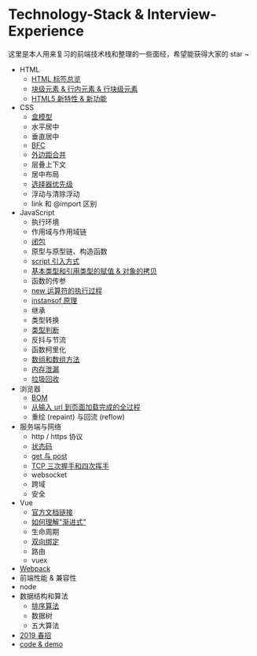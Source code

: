 # Technology-Stack & Interview-Experience
这里是本人用来复习的前端技术栈和整理的一些面经，希望能获得大家的 star ~
* HTML
  - [HTML 标签总览](http://www.w3school.com.cn/tags/index.asp)
  - [块级元素 & 行内元素 & 行块级元素](https://github.com/TanYJie/Technology-Stack-Interview-Experience/blob/master/HTML/块级元素&行内元素&行块级元素.md)
  - [HTML5 新特性 & 新功能](https://www.cnblogs.com/zxjwlh/p/4460330.html)
* CSS
  - [盒模型](https://github.com/TanYJie/Technology-Stack/blob/master/CSS/盒模型.md)
  - 水平居中
  - 垂直居中
  - [BFC](https://github.com/TanYJie/Technology-Stack/blob/master/CSS/BFC.md)
  - [外边距合并](https://github.com/TanYJie/Technology-Stack/blob/master/CSS/外边距合并.md)
  - 层叠上下文
  - 居中布局
  - [选择器优先级](https://github.com/TanYJie/Technology-Stack/blob/master/CSS/选择器优先级.md)
  - 浮动与清除浮动
  - link 和 @import 区别
* JavaScript
  - 执行环境
  - 作用域与作用域链
  - [闭包](https://github.com/TanYJie/Technology-Stack/blob/master/JavaScript/闭包.md)
  - 原型与原型链、构造函数
  - [script 引入方式](https://github.com/TanYJie/Technology-Stack/blob/master/JavaScript/script引入方式.md)
  - [基本类型和引用类型的赋值 & 对象的拷贝](https://github.com/TanYJie/Technology-Stack-Interview-Experience/blob/master/JavaScript/基本类型和引用类型的赋值&对象的拷贝.md)
  - 函数的传参
  - [new 运算符的执行过程](https://github.com/TanYJie/Technology-Stack/blob/master/JavaScript/new运算符的执行过程.md)
  - [instansof 原理](https://github.com/TanYJie/Technology-Stack/blob/master/JavaScript/instanceof原理.md)
  - 继承
  - 类型转换
  - [类型判断](https://github.com/TanYJie/Technology-Stack/blob/master/JavaScript/类型判断.md)
  - 反抖与节流
  - 函数柯里化
  - [数组和数组方法](https://github.com/TanYJie/Technology-Stack/blob/master/JavaScript/数组和数组方法.md)
  - [内存泄漏](https://github.com/TanYJie/Technology-Stack/blob/master/JavaScript/内存泄漏.md)
  - [垃圾回收](https://github.com/TanYJie/Technology-Stack/blob/master/JavaScript/垃圾回收.md)
* 浏览器
  - [BOM](https://github.com/TanYJie/Technology-Stack/blob/master/浏览器/BOM.md)
  - [从输入 url 到页面加载完成的全过程](https://www.cnblogs.com/daijinxue/p/6640153.html)
  - 重绘 (repaint) 与回流 (reflow)
* 服务端与网络
  - http / https 协议
  - [状态码](https://github.com/TanYJie/Technology-Stack/blob/master/服务端与网络/状态码.md)
  - [get 与 post](https://github.com/TanYJie/Technology-Stack/blob/master/服务端与网络/get与post.md)
  - [TCP 三次握手和四次挥手](https://github.com/TanYJie/Technology-Stack/blob/master/服务端与网络/TCP三次握手和四次挥手.md)
  - websocket
  - 跨域
  - 安全
* Vue
  - [官方文档链接](https://cn.vuejs.org/)
  - [如何理解"渐进式"](https://github.com/TanYJie/Technology-Stack-Interview-Experience/blob/master/Vue/Vue渐进式框架的理解.md)
  - 生命周期
  - [双向绑定](https://github.com/TanYJie/Technology-Stack-Interview-Experience/blob/master/Vue/双向绑定.md)
  - 路由
  - vuex
* [Webpack](https://zhuanlan.zhihu.com/p/57722935?utm_source=qq&utm_medium=social&utm_oi=910792540654022656)
* 前端性能 & 兼容性
* node
* 数据结构和算法
  - [排序算法](https://github.com/TanYJie/Technology-Stack/blob/master/数据结构和算法/排序算法.md)
  - 数据树
  - 五大算法
* [2019 春招](https://github.com/TanYJie/Technology-Stack/blob/master/面经/春招.md)
* [code & demo](https://github.com/TanYJie/Technology-Stack-Interview-Experience/tree/master/code&demo)
  
